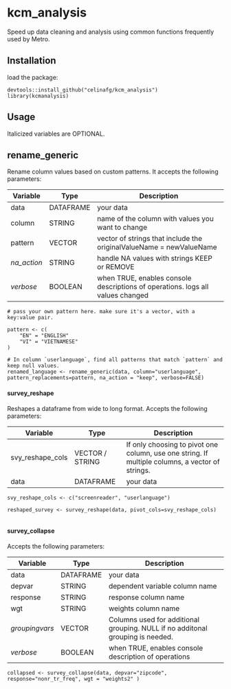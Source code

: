 # kcm_analysis

Speed up data cleaning and analysis using common functions frequently used by Metro. 

## Installation 
load the package: 

```
devtools::install_github("celinafg/kcm_analysis")
library(kcmanalysis)
```
## Usage 
Italicized variables are OPTIONAL. 

## rename_generic 
Rename column values based on custom patterns. It accepts the following parameters: 

| Variable      | Type        | Description|
| ----------- | ----------- | -----------|
| data      | DATAFRAME       |your data |
|column |STRING |name of the column with values you want to change |
|pattern |VECTOR| vector of strings that include the originalValueName = newValueName|
| *na_action* | STRING | handle NA values with strings KEEP or REMOVE 
| *verbose* | BOOLEAN | when TRUE, enables console descriptions of operations. logs all values changed | 

```
# pass your own pattern here. make sure it's a vector, with a key:value pair. 

pattern <- c(  
    "EN" = "ENGLISH"
    "VI" = "VIETNAMESE"
)

# In column `userlanguage`, find all patterns that match `pattern` and keep null values. 
renamed_language <- rename_generic(data, column="userlanguage", pattern_replacements=pattern, na_action = "keep", verbose=FALSE)

```

#### survey_reshape 
Reshapes a dataframe from wide to long format. Accepts the following parameters: 

| Variable      | Type        | Description|
| ----------- | ----------- | -----------|
| svy_reshape_cols| VECTOR / STRING |  If only choosing to pivot one column, use one string. If multiple columns, a vector of strings. |
| data | DATAFRAME| your data| 


```
svy_reshape_cols <- c("screenreader", "userlanguage")

reshaped_survey <- survey_reshape(data, pivot_cols=svy_reshape_cols)


``` 

#### survey_collapse
Accepts the following parameters: 

| Variable      | Type        | Description|
| ----------- | ----------- | -----------|
| data | DATAFRAME| your data |
| depvar | STRING | dependent variable column name |
| response | STRING | response column name | 
|wgt | STRING | weights column name |
| *groupingvars* | VECTOR | Columns used for additional grouping. NULL if no additonal grouping is needed. |
| *verbose* | BOOLEAN | when TRUE, enables console description of operations | 


```
collapsed <- survey_collapse(data, depvar="zipcode", response="nonr_tr_freq", wgt = "weights2" )

```

